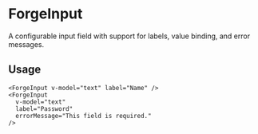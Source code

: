 # ForgeInput

A configurable input field with support for labels, value binding, and error messages.

## Usage

```vue
<ForgeInput v-model="text" label="Name" />
<ForgeInput
  v-model="text"
  label="Password"
  errorMessage="This field is required."
/>
